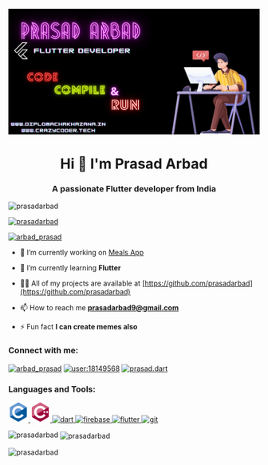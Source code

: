 ![MasterHead](https://github.com/prasadarbad/auth/blob/2358e14c57178f78dc671197a58bf043602d5a57/b17f26ee-29b0-4bef-829c-01638f16a586.jpg?raw=true)
<h1 align="center">Hi 👋 I'm Prasad Arbad</h1>
<h3 align="center">A passionate Flutter developer from India</h3>

<p align="left"> <img src="https://komarev.com/ghpvc/?username=prasadarbad&label=Profile%20views&color=0e75b6&style=flat" alt="prasadarbad" /> </p>



<p align="left"> <a href="https://github.com/ryo-ma/github-profile-trophy"><img src="https://github-profile-trophy.vercel.app/?username=prasadarbad" alt="prasadarbad" /></a> </p>

<p align="left"> <a href="https://twitter.com/arbad_prasad" target="blank"><img src="https://img.shields.io/twitter/follow/arbad_prasad?logo=twitter&style=for-the-badge" alt="arbad_prasad" /></a> </p>

- 🔭 I’m currently working on  [Meals App](https://github.com/prasadarbad/meals_app)

- 🌱 I’m currently learning **Flutter**

- 👨‍💻 All of my projects are available at [https://github.com/prasadarbad](https://github.com/prasadarbad)

- 📫 How to reach me **prasadarbad9@gmail.com**

- ⚡ Fun fact **I can create memes also**

<h3 align="left">Connect with me:</h3>
<p align="left">
<a href="https://twitter.com/arbad_prasad" target="blank"><img align="center" src="https://raw.githubusercontent.com/rahuldkjain/github-profile-readme-generator/master/src/images/icons/Social/twitter.svg" alt="arbad_prasad" height="30" width="40" /></a>
<a href="https://stackoverflow.com/users/user:18149568" target="blank"><img align="center" src="https://raw.githubusercontent.com/rahuldkjain/github-profile-readme-generator/master/src/images/icons/Social/stack-overflow.svg" alt="user:18149568" height="30" width="40" /></a>
<a href="https://instagram.com/prasad.dart" target="blank"><img align="center" src="https://raw.githubusercontent.com/rahuldkjain/github-profile-readme-generator/master/src/images/icons/Social/instagram.svg" alt="prasad.dart" height="30" width="40" /></a>
</p>

<h3 align="left">Languages and Tools:</h3>
<p align="left"> <a href="https://www.cprogramming.com/" target="_blank" rel="noreferrer"> <img src="https://raw.githubusercontent.com/devicons/devicon/master/icons/c/c-original.svg" alt="c" width="40" height="40"/> </a> <a href="https://www.w3schools.com/cpp/" target="_blank" rel="noreferrer"> <img src="https://raw.githubusercontent.com/devicons/devicon/master/icons/cplusplus/cplusplus-original.svg" alt="cplusplus" width="40" height="40"/> </a> <a href="https://dart.dev" target="_blank" rel="noreferrer"> <img src="https://www.vectorlogo.zone/logos/dartlang/dartlang-icon.svg" alt="dart" width="40" height="40"/> </a> <a href="https://firebase.google.com/" target="_blank" rel="noreferrer"> <img src="https://www.vectorlogo.zone/logos/firebase/firebase-icon.svg" alt="firebase" width="40" height="40"/> </a> <a href="https://flutter.dev" target="_blank" rel="noreferrer"> <img src="https://www.vectorlogo.zone/logos/flutterio/flutterio-icon.svg" alt="flutter" width="40" height="40"/> </a> <a href="https://git-scm.com/" target="_blank" rel="noreferrer"> <img src="https://www.vectorlogo.zone/logos/git-scm/git-scm-icon.svg" alt="git" width="40" height="40"/> </a> </p>

<p><img align="left" src="https://github-readme-stats.vercel.app/api/top-langs?username=prasadarbad&show_icons=true&locale=en&layout=compact" alt="prasadarbad" /></p>

<p>&nbsp;<img align="center" src="https://github-readme-stats.vercel.app/api?username=prasadarbad&show_icons=true&locale=en" alt="prasadarbad" /></p>

<p><img align="center" src="https://github-readme-streak-stats.herokuapp.com/?user=prasadarbad&" alt="prasadarbad" /></p>
